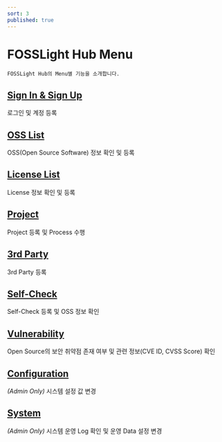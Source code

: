 ```yaml
---
sort: 3
published: true
---
```

# FOSSLight Hub Menu

```note
FOSSLight Hub의 Menu별 기능을 소개합니다.
```
## [Sign In & Sign Up](1_sign.md)
로그인 및 계정 등록

## [OSS List](2_oss.md)
OSS(Open Source Software) 정보 확인 및 등록

## [License List](3_license.md)
License 정보 확인 및 등록

## [Project](4_project.md)
Project 등록 및 Process 수행

## [3rd Party](5_third-party.md)
3rd Party 등록

## [Self-Check](6_self-check.md)
Self-Check 등록 및 OSS 정보 확인

## [Vulnerability](7_vulnerability.md)
Open Source의 보안 취약점 존재 여부 및 관련 정보(CVE ID, CVSS Score) 확인

## [Configuration](8_configuration.md)
*(Admin Only)* 시스템 설정 값 변경

## [System](9_system.md)
*(Admin Only)* 시스템 운영 Log 확인 및 운영 Data 설정 변경
